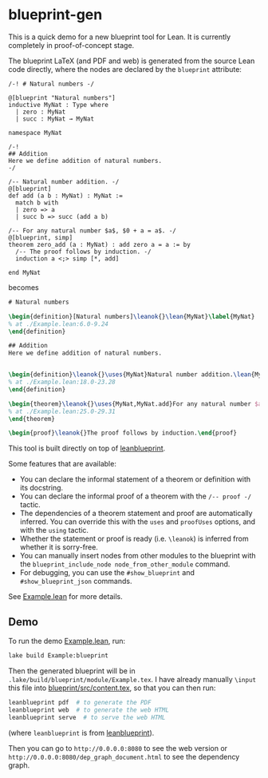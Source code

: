# blueprint-gen

This is a quick demo for a new blueprint tool for Lean. It is currently completely in proof-of-concept stage.

The blueprint LaTeX (and PDF and web) is generated from the source Lean code directly,
where the nodes are declared by the `blueprint` attribute:

```lean
/-! # Natural numbers -/

@[blueprint "Natural numbers"]
inductive MyNat : Type where
  | zero : MyNat
  | succ : MyNat → MyNat

namespace MyNat

/-!
## Addition
Here we define addition of natural numbers.
-/

/-- Natural number addition. -/
@[blueprint]
def add (a b : MyNat) : MyNat :=
  match b with
  | zero => a
  | succ b => succ (add a b)

/-- For any natural number $a$, $0 + a = a$. -/
@[blueprint, simp]
theorem zero_add (a : MyNat) : add zero a = a := by
  /-- The proof follows by induction. -/
  induction a <;> simp [*, add]

end MyNat
```

becomes

```latex
# Natural numbers

\begin{definition}[Natural numbers]\leanok{}\lean{MyNat}\label{MyNat}
% at ./Example.lean:6.0-9.24
\end{definition}

## Addition
Here we define addition of natural numbers.


\begin{definition}\leanok{}\uses{MyNat}Natural number addition.\lean{MyNat.add}\label{MyNat.add}
% at ./Example.lean:18.0-23.28
\end{definition}

\begin{theorem}\leanok{}\uses{MyNat,MyNat.add}For any natural number $a$, $0 + a = a$.\lean{MyNat.zero_add}\label{MyNat.zero_add}
% at ./Example.lean:25.0-29.31
\end{theorem}

\begin{proof}\leanok{}The proof follows by induction.\end{proof}
```

This tool is built directly on top of [leanblueprint](https://github.com/PatrickMassot/leanblueprint).

Some features that are available:

- You can declare the informal statement of a theorem or definition with its docstring.
- You can declare the informal proof of a theorem with the `/-- proof -/` tactic.
- The dependencies of a theorem statement and proof are automatically inferred.
  You can override this with the `uses` and `proofUses` options,
  and with the `using` tactic.
- Whether the statement or proof is ready (i.e. `\leanok`) is inferred from whether it is
  sorry-free.
- You can manually insert nodes from other modules to the blueprint with the
  `blueprint_include_node node_from_other_module` command.
- For debugging, you can use the `#show_blueprint` and `#show_blueprint_json` commands.

See [Example.lean](./Example.lean) for more details.

## Demo

To run the demo [Example.lean](./Example.lean), run:

```sh
lake build Example:blueprint
```

Then the generated blueprint will be in `.lake/build/blueprint/module/Example.tex`.
I have already manually `\input` this file into [blueprint/src/content.tex](./blueprint/src/content.tex), so that you can then run:

```sh
leanblueprint pdf  # to generate the PDF
leanblueprint web  # to generate the web HTML
leanblueprint serve  # to serve the web HTML
```

(where `leanblueprint` is from [leanblueprint](https://github.com/PatrickMassot/leanblueprint)).

Then you can go to `http://0.0.0.0:8080` to see the web version or `http://0.0.0.0:8080/dep_graph_document.html` to see the dependency graph.

